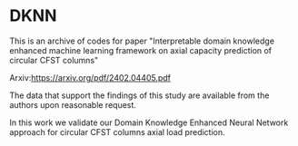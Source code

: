 # DKNN

This is an archive of codes for paper "Interpretable domain knowledge enhanced machine learning framework on axial capacity prediction of circular CFST columns"

Arxiv:https://arxiv.org/pdf/2402.04405.pdf


The data that support the findings of this study are available from the authors upon reasonable request.

In this work we validate our Domain Knowledge Enhanced Neural Network approach for circular CFST columns axial load prediction.

